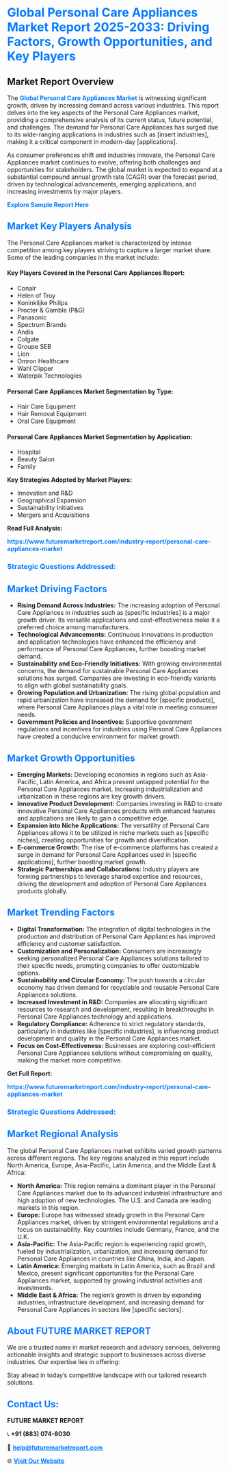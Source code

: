 <h1 style="color: #007BFF;">Global Personal Care Appliances Market Report 2025-2033: Driving Factors, Growth Opportunities, and Key Players</h1>

<section id="overview">
<h2>Market Report Overview</h2>
<p>The <a href="https://www.futuremarketreport.com/industry-report/personal-care-appliances-market" style="color: #007BFF; text-decoration: none;"><strong>Global Personal Care Appliances Market</strong></a> is witnessing significant growth, driven by increasing demand across various industries. This report delves into the key aspects of the Personal Care Appliances market, providing a comprehensive analysis of its current status, future potential, and challenges. The demand for Personal Care Appliances has surged due to its wide-ranging applications in industries such as [insert industries], making it a critical component in modern-day [applications].</p>
<p>As consumer preferences shift and industries innovate, the Personal Care Appliances market continues to evolve, offering both challenges and opportunities for stakeholders. The global market is expected to expand at a substantial compound annual growth rate (CAGR) over the forecast period, driven by technological advancements, emerging applications, and increasing investments by major players.</p>
</section>

<section id="overview">
<p><a href="https://www.futuremarketreport.com/request-sample/reportId=50914" style="color: #007BFF; text-decoration: none;"><strong>Explore Sample Report Here</strong></a></p>
</section>

<section id="key-players">
<h2 style="color: #007BFF;">Market Key Players Analysis</h2>
<p>The Personal Care Appliances market is characterized by intense competition among key players striving to capture a larger market share. Some of the leading companies in the market include:</p>
<h4>Key Players Covered in the Personal Care Appliances Report:</h4>
<ul><li>Conair</li><li>Helen of Troy</li><li>Koninklijke Philips</li><li>Procter &amp; Gamble (P&amp;G)</li><li>Panasonic</li><li>Spectrum Brands</li><li>Andis</li><li>Colgate</li><li>Groupe SEB</li><li>Lion</li><li>Omron Healthcare</li><li>Wahl Clipper</li><li>Waterpik Technologies</li></ul>
<h4>Personal Care Appliances Market Segmentation by Type:</h4>
<ul><li>Hair Care Equipment</li><li>Hair Removal Equipment</li><li>Oral Care Equipment</li></ul>

<h4>Personal Care Appliances Market Segmentation by Application:</h4>
<ul><li>Hospital</li><li>Beauty Salon</li><li>Family</li></ul>
<p><strong>Key Strategies Adopted by Market Players:</strong></p>
<ul>
<li>Innovation and R&D</li>
<li>Geographical Expansion</li>
<li>Sustainability Initiatives</li>
<li>Mergers and Acquisitions</li>
</ul>
</section>

<section>
<p><strong>Read Full Analysis: </strong></p><a href="https://www.futuremarketreport.com/industry-report/personal-care-appliances-market" style="color: #007BFF; text-decoration: none;"><strong>https://www.futuremarketreport.com/industry-report/personal-care-appliances-market</strong></a>
<h3 style="color: #007BFF;">Strategic Questions Addressed:</h3>
</section>

<section id="driving-factors">
<h2 style="color: #007BFF;">Market Driving Factors</h2>
<ul>
<li><strong>Rising Demand Across Industries:</strong> The increasing adoption of Personal Care Appliances in industries such as [specific industries] is a major growth driver. Its versatile applications and cost-effectiveness make it a preferred choice among manufacturers.</li>
<li><strong>Technological Advancements:</strong> Continuous innovations in production and application technologies have enhanced the efficiency and performance of Personal Care Appliances, further boosting market demand.</li>
<li><strong>Sustainability and Eco-Friendly Initiatives:</strong> With growing environmental concerns, the demand for sustainable Personal Care Appliances solutions has surged. Companies are investing in eco-friendly variants to align with global sustainability goals.</li>
<li><strong>Growing Population and Urbanization:</strong> The rising global population and rapid urbanization have increased the demand for [specific products], where Personal Care Appliances plays a vital role in meeting consumer needs.</li>
<li><strong>Government Policies and Incentives:</strong> Supportive government regulations and incentives for industries using Personal Care Appliances have created a conducive environment for market growth.</li>
</ul>
</section>

<section id="growth-opportunities">
<h2 style="color: #007BFF;">Market Growth Opportunities</h2>
<ul>
<li><strong>Emerging Markets:</strong> Developing economies in regions such as Asia-Pacific, Latin America, and Africa present untapped potential for the Personal Care Appliances market. Increasing industrialization and urbanization in these regions are key growth drivers.</li>
<li><strong>Innovative Product Development:</strong> Companies investing in R&D to create innovative Personal Care Appliances products with enhanced features and applications are likely to gain a competitive edge.</li>
<li><strong>Expansion into Niche Applications:</strong> The versatility of Personal Care Appliances allows it to be utilized in niche markets such as [specific niches], creating opportunities for growth and diversification.</li>
<li><strong>E-commerce Growth:</strong> The rise of e-commerce platforms has created a surge in demand for Personal Care Appliances used in [specific applications], further boosting market growth.</li>
<li><strong>Strategic Partnerships and Collaborations:</strong> Industry players are forming partnerships to leverage shared expertise and resources, driving the development and adoption of Personal Care Appliances products globally.</li>
</ul>
</section>

<section id="trending-factors">
<h2 style="color: #007BFF;">Market Trending Factors</h2>
<ul>
<li><strong>Digital Transformation:</strong> The integration of digital technologies in the production and distribution of Personal Care Appliances has improved efficiency and customer satisfaction.</li>
<li><strong>Customization and Personalization:</strong> Consumers are increasingly seeking personalized Personal Care Appliances solutions tailored to their specific needs, prompting companies to offer customizable options.</li>
<li><strong>Sustainability and Circular Economy:</strong> The push towards a circular economy has driven demand for recyclable and reusable Personal Care Appliances solutions.</li>
<li><strong>Increased Investment in R&D:</strong> Companies are allocating significant resources to research and development, resulting in breakthroughs in Personal Care Appliances technology and applications.</li>
<li><strong>Regulatory Compliance:</strong> Adherence to strict regulatory standards, particularly in industries like [specific industries], is influencing product development and quality in the Personal Care Appliances market.</li>
<li><strong>Focus on Cost-Effectiveness:</strong> Businesses are exploring cost-efficient Personal Care Appliances solutions without compromising on quality, making the market more competitive.</li>
</ul>
</section>

<section>
<p><strong>Get Full Report: </strong></p><a href="https://www.futuremarketreport.com/industry-report/personal-care-appliances-market" style="color: #007BFF; text-decoration: none;"><strong>https://www.futuremarketreport.com/industry-report/personal-care-appliances-market</strong></a>
<h3 style="color: #007BFF;">Strategic Questions Addressed:</h3>
</section>


<section id="regional-analysis">
<h2 style="color: #007BFF;">Market Regional Analysis</h2>
<p>The global Personal Care Appliances market exhibits varied growth patterns across different regions. The key regions analyzed in this report include North America, Europe, Asia-Pacific, Latin America, and the Middle East & Africa:</p>
<ul>
<li><strong>North America:</strong> This region remains a dominant player in the Personal Care Appliances market due to its advanced industrial infrastructure and high adoption of new technologies. The U.S. and Canada are leading markets in this region.</li>
<li><strong>Europe:</strong> Europe has witnessed steady growth in the Personal Care Appliances market, driven by stringent environmental regulations and a focus on sustainability. Key countries include Germany, France, and the U.K.</li>
<li><strong>Asia-Pacific:</strong> The Asia-Pacific region is experiencing rapid growth, fueled by industrialization, urbanization, and increasing demand for Personal Care Appliances in countries like China, India, and Japan.</li>
<li><strong>Latin America:</strong> Emerging markets in Latin America, such as Brazil and Mexico, present significant opportunities for the Personal Care Appliances market, supported by growing industrial activities and investments.</li>
<li><strong>Middle East & Africa:</strong> The region’s growth is driven by expanding industries, infrastructure development, and increasing demand for Personal Care Appliances in sectors like [specific sectors].</li>
</ul>
</section>

<footer>
<h2 style="color: #007BFF;">About FUTURE MARKET REPORT</h2>
<p>We are a trusted name in market research and advisory services, delivering actionable insights and strategic support to businesses across diverse industries. Our expertise lies in offering:</p>

<p>Stay ahead in today’s competitive landscape with our tailored research solutions.</p>

<h2 style="color: #007BFF;">Contact Us:</h2>
<p><strong>FUTURE MARKET REPORT</strong></p>
<p>📞 <strong>+91 (883) 074-8030</strong></p>
<p>📧 <strong><a href="mailto:help@futuremarketreport.com" style="color: #007BFF;">help@futuremarketreport.com</a></strong></p>
<p>🌐 <strong><a href="https://www.futuremarketreport.com/" style="color: #007BFF;">Visit Our Website</a></strong></p>
</footer>